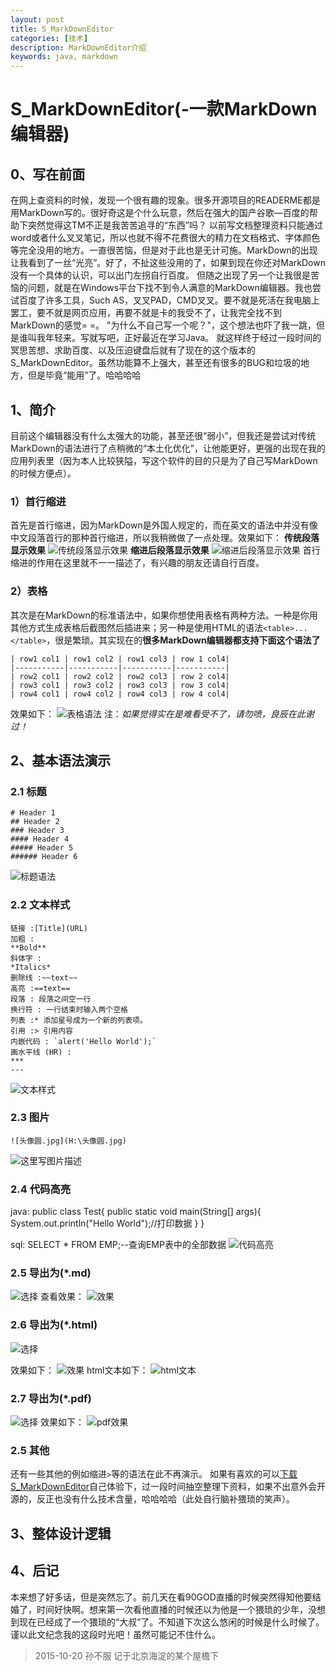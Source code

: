 ```yaml
---
layout: post
title: S_MarkDownEditor
categories: [技术]
description: MarkDownEditor介绍
keywords: java, markdown
---
```


# S_MarkDownEditor(-一款MarkDown编辑器)
## 0、写在前面
在网上查资料的时候，发现一个很有趣的现象。很多开源项目的READERME都是用MarkDown写的。很好奇这是个什么玩意，然后在强大的国产谷歌—百度的帮助下突然觉得这TM不正是我苦苦追寻的“东西”吗？
以前写文档整理资料只能通过word或者什么叉叉笔记，所以也就不得不花费很大的精力在文档格式、字体颜色等完全没用的地方。一直很苦恼，但是对于此也是无计可施。MarkDown的出现让我看到了一丝“光亮”。好了，不扯这些没用的了，如果到现在你还对MarkDown没有一个具体的认识，可以出门左拐自行百度。
但随之出现了另一个让我很是苦恼的问题，就是在Windows平台下找不到令人满意的MarkDown编辑器。我也尝试百度了许多工具，Such AS，叉叉PAD，CMD叉叉。要不就是死活在我电脑上罢工，要不就是网页应用，再要不就是卡的我受不了，让我完全找不到MarkDown的感觉= =。
"为什么不自己写一个呢？"，这个想法也吓了我一跳，但是谁叫我年轻来。写就写吧，正好最近在学习Java。
就这样终于经过一段时间的冥思苦想、求助百度、以及压迫键盘后就有了现在的这个版本的S_MarkDownEditor。虽然功能算不上强大，甚至还有很多的BUG和垃圾的地方，但是毕竟“能用”了。哈哈哈哈

## 1、简介
目前这个编辑器没有什么太强大的功能，甚至还很“弱小”，但我还是尝试对传统MarkDown的语法进行了点稍微的“本土化优化”，让他能更好，更强的出现在我的应用列表里（因为本人比较狭隘，写这个软件的目的只是为了自己写MarkDown的时候方便点）。

### 1）首行缩进
首先是首行缩进，因为MarkDown是外国人规定的，而在英文的语法中并没有像中文段落首行的那种首行缩进，所以我稍微做了一点处理。效果如下：
**传统段落显示效果**
![传统段落显示效果](https://sunbufu.github.io/images/2018/06/01/S_MarkDownEditor/classical.jpg)
**缩进后段落显示效果**
![缩进后段落显示效果](https://sunbufu.github.io/images/2018/06/01/S_MarkDownEditor/20151021192448010)
首行缩进的作用在这里就不一一描述了，有兴趣的朋友还请自行百度。

### 2）表格
其次是在MarkDown的标准语法中，如果你想使用表格有两种方法。一种是你用其他方式生成表格后截图然后插进来；另一种是使用HTML的语法`<table>...</table>`，很是繁琐。其实现在的**很多MarkDown编辑器都支持下面这个语法了**
```
| row1 col1 | row1 col2 | row1 col3 | row 1 col4|
|-----------|-----------|-----------|-----------|
| row2 col1 | row2 col2 | row2 col3 | row 2 col4|
| row3 col1 | row3 col2 | row3 col3 | row 3 col4|
| row4 col1 | row4 col2 | row4 col3 | row 4 col4|
```
效果如下：
![表格语法](https://sunbufu.github.io/images/2018/06/01/S_MarkDownEditor/20151021194111491)
注：*如果觉得实在是难看受不了，请勿喷，良辰在此谢过！*

## 2、基本语法演示

### 2.1 标题
```
# Header 1
## Header 2
### Header 3
#### Header 4
##### Header 5
###### Header 6
```
![标题语法](https://sunbufu.github.io/images/2018/06/01/S_MarkDownEditor/20151021194411896)

### 2.2 文本样式
```
链接 :[Title](URL)  
加粗 :
**Bold**  
斜体字 :
*Italics*  
删除线 :~~text~~  
高亮 :==text==  
段落 : 段落之间空一行  
换行符 : 一行结束时输入两个空格  
列表 :* 添加星号成为一个新的列表项。  
引用 :> 引用内容  
内嵌代码 : `alert('Hello World');`  
画水平线 (HR) :
***
---
```
![文本样式](https://sunbufu.github.io/images/2018/06/01/S_MarkDownEditor/20151021194743759)

### 2.3 图片
```
![头像圆.jpg](H:\头像圆.jpg)
```
![这里写图片描述](https://sunbufu.github.io/images/2018/06/01/S_MarkDownEditor/20151021194943900)

### 2.4 代码高亮
java:
public class Test{
	public static void main(String[] args){
		System.out.println("Hello World");//打印数据
	}
}

sql:
SELECT * FROM EMP;--查询EMP表中的全部数据
![代码高亮](https://sunbufu.github.io/images/2018/06/01/S_MarkDownEditor/20151021195317405)

### 2.5 导出为(*.md)
![选择](https://sunbufu.github.io/images/2018/06/01/S_MarkDownEditor/20151025152035581)
查看效果：
![效果](https://sunbufu.github.io/images/2018/06/01/S_MarkDownEditor/20151025152145446)

### 2.6 导出为(*.html)
![选择](https://sunbufu.github.io/images/2018/06/01/S_MarkDownEditor/20151025152252593)

效果如下：
![效果](https://sunbufu.github.io/images/2018/06/01/S_MarkDownEditor/20151025152418465)
html文本如下：
![html文本](https://sunbufu.github.io/images/2018/06/01/S_MarkDownEditor/20151025152451617)

### 2.7 导出为(*.pdf)
![选择](https://sunbufu.github.io/images/2018/06/01/S_MarkDownEditor/20151025152555509)
效果如下：
![pdf效果](https://sunbufu.github.io/images/2018/06/01/S_MarkDownEditor/20151025152658087)

### 2.5 其他
还有一些其他的例如缩进`>`等的语法在此不再演示。
如果有喜欢的可以[下载S_MarkDownEditor](http://download.csdn.net/album/detail/2349)自己体验下，过一段时间抽空整理下资料，如果不出意外会开源的，反正也没有什么技术含量，哈哈哈哈（此处自行脑补猥琐的笑声）。

## 3、整体设计逻辑

## 4、后记
本来想了好多话，但是突然忘了。前几天在看90GOD直播的时候突然得知他要结婚了，时间好快啊。想来第一次看他直播的时候还以为他是一个猥琐的少年，没想到现在已经成了一个猥琐的“大叔”了。不知道下次这么悠闲的时候是什么时候了。谨以此文纪念我的这段时光吧！虽然可能记不住什么。

>2015-10-20
孙不服
记于北京海淀的某个屋檐下